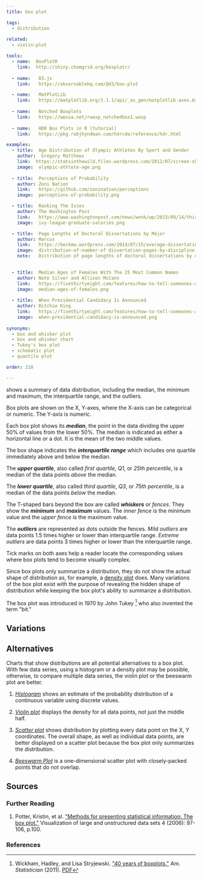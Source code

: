 ```yaml
---
title: box plot

tags:
  - distribution
  
related:
  - violin-plot

tools:
  - name:  BoxPlotR
    link:  http://shiny.chemgrid.org/boxplotr/
  
  - name:   D3.js
    link:   https://observablehq.com/@d3/box-plot

  - name:   MatPlotLib
    link:   https://matplotlib.org/3.1.1/api/_as_gen/matplotlib.axes.Axes.boxplot.html
    
  - name:   Notched Boxplots
    link:   https://wessa.net/rwasp_notchedbox1.wasp
  
  - name:   HDR Box Plots in R (tutorial)
    link:   https://pkg.robjhyndman.com/hdrcde/reference/hdr.html

examples:
  - title:  Age Distribution of Olympic Athletes By Sport and Gender
    author:  Gregory Matthews
    link:  https://statsinthewild.files.wordpress.com/2012/07/screen-shot-2012-07-09-at-11-49-59-am.png
    image:  olympic-athlete-age.png
  
  - title:  Perceptions of Probability
    author: Zoni Nation
    link:   https://github.com/zonination/perceptions
    image:  perceptions-of-probability.png

  - title:  Ranking The Ivies
    author: The Washington Post
    link:   https://www.washingtonpost.com/news/wonk/wp/2015/09/14/this-chart-shows-why-parents-push-their-kids-so-hard-to-get-into-ivy-league-schools
    image:  ivy-league-graduate-salaries.png

  - title:  Page Lengths of Doctoral Dissertations by Major
    author: Marcus
    link:   https://beckmw.wordpress.com/2014/07/15/average-dissertation-and-thesis-length-take-two
    image:  distribution-of-number-of dissertation-pages-by-discipline.png
    note:   Distribution of page lengths of doctoral dissertations by discipline. The data is sorted by the median. The number of records for each discipline is in parentheses.
    

  - title:  Median Ages of Females With The 25 Most Common Names
    author: Nate Silver and Allison McCann
    link:   https://fivethirtyeight.com/features/how-to-tell-someones-age-when-all-you-know-is-her-name/
    image:  median-ages-of-females.png
  
  - title:  When Presidential Candidacy Is Announced
    author: Ritchie King
    link:   https://fivethirtyeight.com/features/how-to-tell-someones-age-when-all-you-know-is-her-name/
    image:  when-presidential-candidacy-is-announced.png
    
synonyms:
  - box and whisker plot
  - box and whisker chart
  - Tukey's box plot
  - schematic plot
  - quantile plot

order: 210

---
```


shows a summary of data distribution, including the median, the minimum and maximum, the interquartile range, and the outliers.

<!--more--> 
Box plots are shown on the X, Y-axes, where the X-axis can be categorical or numeric. The Y-axis is numeric. 

Each box plot shows its ***median***, the point in the data dividing the upper 50% of values from the lower 50%. The median is indicated as either a horizontal line or a dot. It is the mean of the two middle values.

The box shape indicates the ***interquartile range*** which includes one quartile immediately above and below the median.

The ***upper quartile***, also called *first quartile*, *Q1*, or *25th percentile*, is a median of the data points *above* the median. 

The ***lower quartile***, also called *third quartile*, *Q3*, or *75th percentile*, is a median of the data points *below* the median.

The T-shaped bars beyond the box are called ***whiskers*** or *fences*. They show the ***minimum*** and ***maximum*** values. The *inner fence* is the minimum value and the *upper fence* is the maximum value.

The ***outliers*** are represented as dots outside the fences. *Mild outliers* are data points 1.5 times higher or lower than interquartile range.  *Extreme outliers* are data points 3 times higher or lower than the interquartile range.

Tick marks on both axes help a reader locate the corresponding values where box plots tend to become visually complex.

Since box plots only summarize a distribution, they do not show the actual shape of distribution as, for example, a [density plot](/density-plot) does.  Many variations of the box plot exist with the purpose of revealing the hidden shape of distribution while keeping the box plot's ability to summarize a distribution.
 
The box plot was introduced in 1970 by John Tukey [^wickham] who also invented the term "bit."


## Variations

## Alternatives
Charts that show distributions are all potential alternatives to a box plot. With few data series, using a histogram or a density plot may be possible, otherwise, to compare multiple data series, the violin plot or the beeswarm plot are better.

1. [*Histogram*](/histogram) shows an estimate of the probability distribution of a continuous variable using discrete values.

2. [*Violin plot*](/violin-plot) displays the density for all data points, not just the middle half.

3. [*Scatter plot*](/scatter-plot) shows distribution by plotting every data point on the X, Y coordinates. The overall shape, as well as individual data points, are better displayed on a scatter plot because the box plot only summarizes the distribution.

4. [*Beeswarm Plot*](/scatter-plot/#beeswarm-plot) is a one-dimensional scatter plot with closely-packed points that do not overlap.


## Sources

### Further Reading
1. Potter, Kristin, et al. ["Methods for presenting statistical information: The box plot."]((http://www.sci.utah.edu/~kpotter/publications/potter-2006-MPSI.pdf)) Visualization of large and unstructured data sets 4 (2006): 97-106, p.100.

### References
[^wickham]: Wickham, Hadley, and Lisa Stryjewski. ["40 years of boxplots."](http://vita.had.co.nz/papers/boxplots.pdf) *Am. Statistician* (2011). [PDF](http://vita.had.co.nz/papers/boxplots.pdf)
